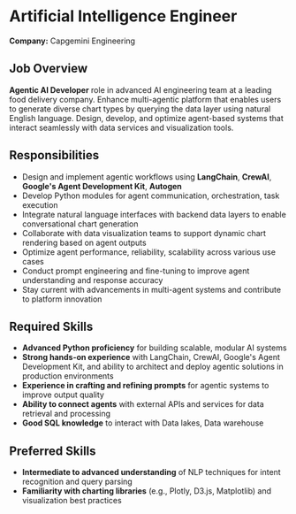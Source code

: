 # Artificial Intelligence Engineer

**Company:** Capgemini Engineering

## Job Overview

**Agentic AI Developer** role in advanced AI engineering team at a leading food delivery company. Enhance multi-agentic platform that enables users to generate diverse chart types by querying the data layer using natural English language. Design, develop, and optimize agent-based systems that interact seamlessly with data services and visualization tools.

## Responsibilities

- Design and implement agentic workflows using **LangChain**, **CrewAI**, **Google's Agent Development Kit**, **Autogen**
- Develop Python modules for agent communication, orchestration, task execution
- Integrate natural language interfaces with backend data layers to enable conversational chart generation
- Collaborate with data visualization teams to support dynamic chart rendering based on agent outputs
- Optimize agent performance, reliability, scalability across various use cases
- Conduct prompt engineering and fine-tuning to improve agent understanding and response accuracy
- Stay current with advancements in multi-agent systems and contribute to platform innovation

## Required Skills

- **Advanced Python proficiency** for building scalable, modular AI systems
- **Strong hands-on experience** with LangChain, CrewAI, Google's Agent Development Kit, and ability to architect and deploy agentic solutions in production environments
- **Experience in crafting and refining prompts** for agentic systems to improve output quality
- **Ability to connect agents** with external APIs and services for data retrieval and processing
- **Good SQL knowledge** to interact with Data lakes, Data warehouse

## Preferred Skills

- **Intermediate to advanced understanding** of NLP techniques for intent recognition and query parsing
- **Familiarity with charting libraries** (e.g., Plotly, D3.js, Matplotlib) and visualization best practices